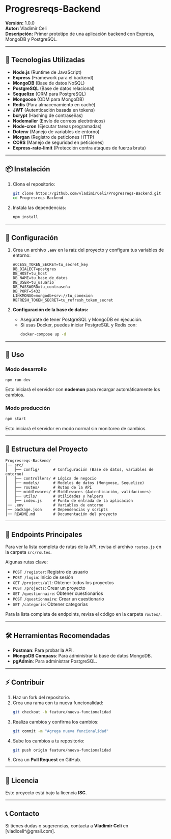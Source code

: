 # Progresreqs-Backend

**Versión:** 1.0.0  
**Autor:** Vladimir Celi  
**Descripción:** Primer prototipo de una aplicación backend con Express, MongoDB y PostgreSQL.

---

## 🚀 Tecnologías Utilizadas

- **Node.js** (Runtime de JavaScript)
- **Express** (Framework para el backend)
- **MongoDB** (Base de datos NoSQL)
- **PostgreSQL** (Base de datos relacional)
- **Sequelize** (ORM para PostgreSQL)
- **Mongoose** (ODM para MongoDB)
- **Redis** (Para almacenamiento en caché)
- **JWT** (Autenticación basada en tokens)
- **bcrypt** (Hashing de contraseñas)
- **Nodemailer** (Envío de correos electrónicos)
- **Node-cron** (Ejecutar tareas programadas)
- **Dotenv** (Manejo de variables de entorno)
- **Morgan** (Registro de peticiones HTTP)
- **CORS** (Manejo de seguridad en peticiones)
- **Express-rate-limit** (Protección contra ataques de fuerza bruta)

---

## 📦 Instalación

1. Clona el repositorio:
   ```bash
   git clone https://github.com/vladimirCeli/Progresreqs-Backend.git
   cd Progresreqs-Backend
   ```

2. Instala las dependencias:
   ```bash
   npm install
   ```

---

## 🔧 Configuración

1. Crea un archivo **`.env`** en la raíz del proyecto y configura tus variables de entorno:
   ```env
   ACCESS_TOKEN_SECRET=tu_secret_key
   DB_DIALECT=postgres
   DB_HOST=tu_host
   DB_NAME=tu_base_de_datos
   DB_USER=tu_usuario
   DB_PASSWORD=tu_contraseña
   DB_PORT=5432
   LINKMONGO=mongodb+srv://tu_conexion
   REFRESH_TOKEN_SECRET=tu_refresh_token_secret
   ```

2. **Configuración de la base de datos:**
   - Asegúrate de tener PostgreSQL y MongoDB en ejecución.
   - Si usas Docker, puedes iniciar PostgreSQL y Redis con:
     ```bash
     docker-compose up -d
     ```

---

## 🚀 Uso

### **Modo desarrollo**
```bash
npm run dev
```
Esto iniciará el servidor con **nodemon** para recargar automáticamente los cambios.

### **Modo producción**
```bash
npm start
```
Esto iniciará el servidor en modo normal sin monitoreo de cambios.

---

## 📂 Estructura del Proyecto
```
Progresreqs-Backend/
│── src/
│   ├── config/      # Configuración (Base de datos, variables de entorno)
│   ├── controllers/ # Lógica de negocio
│   ├── models/      # Modelos de datos (Mongoose, Sequelize)
│   ├── routes/      # Rutas de la API
│   ├── middlewares/ # Middlewares (Autenticación, validaciones)
│   ├── utils/       # Utilidades y helpers
│   ├── index.js     # Punto de entrada de la aplicación
│── .env             # Variables de entorno
│── package.json     # Dependencias y scripts
│── README.md        # Documentación del proyecto
```

---

## 📌 Endpoints Principales

Para ver la lista completa de rutas de la API, revisa el archivo `routes.js` en la carpeta `src/routes`.

Algunas rutas clave:
- `POST /register`: Registro de usuario
- `POST /login`: Inicio de sesión
- `GET /projects/all`: Obtener todos los proyectos
- `POST /projects`: Crear un proyecto
- `GET /questionnaire`: Obtener cuestionarios
- `POST /questionnaire`: Crear un cuestionario
- `GET /categorie`: Obtener categorías

Para la lista completa de endpoints, revisa el código en la carpeta `routes/`.

---

## 🛠 Herramientas Recomendadas

- **Postman**: Para probar la API.
- **MongoDB Compass**: Para administrar la base de datos MongoDB.
- **pgAdmin**: Para administrar PostgreSQL.

---

## ⚡ Contribuir

1. Haz un fork del repositorio.
2. Crea una rama con tu nueva funcionalidad:
   ```bash
   git checkout -b feature/nueva-funcionalidad
   ```
3. Realiza cambios y confirma los cambios:
   ```bash
   git commit -m "Agrega nueva funcionalidad"
   ```
4. Sube los cambios a tu repositorio:
   ```bash
   git push origin feature/nueva-funcionalidad
   ```
5. Crea un **Pull Request** en GitHub.

---

## 📜 Licencia

Este proyecto está bajo la licencia **ISC**.

---

## 📞 Contacto

Si tienes dudas o sugerencias, contacta a **Vladimir Celi** en [vladiceli^@gmail.com].

